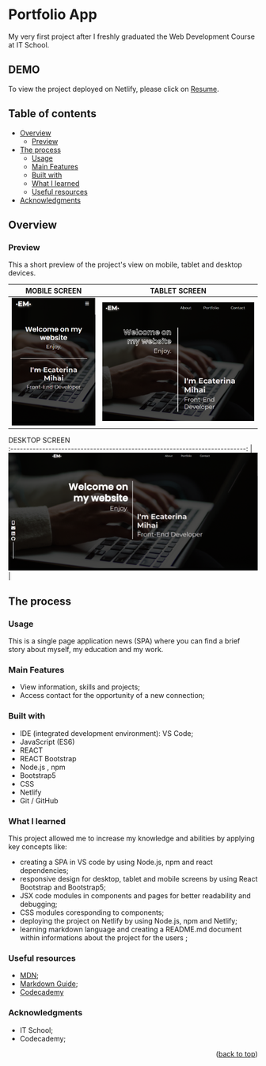 <a name="readme-top"></a>

# Portfolio App

My very first project after I freshly graduated the Web Development Course at IT School.

## DEMO 

To view the project deployed on Netlify, please click on <a href='https://resume-project-me.netlify.app/' target='_blank'>Resume</a>.

## Table of contents

- [Overview](#overview)
  - [Preview](#preview)
- [The process](#my-process)
  - [Usage](#usage)
  - [Main Features](#main-features)
  - [Built with](#built-with)
  - [What I learned](#what-i-learned)
  - [Useful resources](#useful-resources)
- [Acknowledgments](#acknowledgments)

## Overview

### Preview 


This a short preview of the project's view on mobile, tablet and desktop devices.


| MOBILE SCREEN                                                  |              TABLET SCREEN                                       |
| -------------------------------------------------------------- | ---------------------------------------------------------------- |
| <img src="./src/resources/photos/mobile-preview.png" >     |  <img src="./src/resources/photos/tablet-preview.png" >      |



DESKTOP SCREEN                                                             
:--------------------------------------------------------------------------:
| <img src="./src/resources/photos/desktop-preview.png" >            |




## The process

### Usage 

This is a single page application news (SPA) where you can find a brief story about myself, my education and my work. 

### Main Features

- View information, skills and projects;
- Access contact for the opportunity of a new connection;


### Built with

- IDE (integrated development environment): VS Code; 
- JavaScript (ES6)
- REACT
- REACT Bootstrap
- Node.js , npm
- Bootstrap5
- CSS
- Netlify
- Git / GitHub

### What I learned

This project allowed me to increase my knowledge and abilities by applying key concepts like:

- creating a SPA in VS code by using Node.js, npm and react dependencies;
- responsive design for desktop, tablet and mobile screens by using React Bootstrap and Bootstrap5;
- JSX code modules in components and pages for better readability and debugging;
- CSS modules coresponding to components;
- deploying the project on Netlify by using Node.js, npm and Netlify;
- learning markdown language and creating a README.md document within informations about the project for the users ;

### Useful resources 

- [MDN](https://developer.mozilla.org/en-US/);
- [Markdown Guide](https://www.markdownguide.org/);
- [Codecademy](https://www.codecademy.com)


### Acknowledgments

- IT School;
- Codecademy;

<p align="right">(<a href="#readme-top">back to top</a>)</p>



